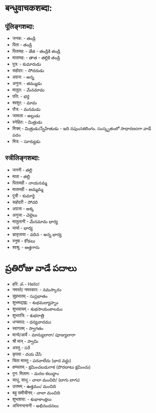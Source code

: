 # बन्धुवाचकशब्दा:
## पूंलिङ्गशब्दा: 
* जनक: - తండ్రి 
* पिता - తండ్రి 
* पितामह: -  జేజి - తండ్రికి తండ్రి 
* मातामह: - తాత - తల్లికి తండ్రి 
* पुत्र: - కుమారుడు 
* सहोदर: - సోదరుడు 
* अग्रज: - అన్న 
* अनुज: - తమ్ముడు 
* मातुल: - మేనమామ 
* पति: - భర్త
* श्वशुर: - మామ 
* पौत्र: - మనమడు
* जामाता - అల్లుడు
* स्नेहित: - మిత్రుడు 
* मित्रम् - మిత్రుడు/స్నేహితుడు - ఇది నపుంసకలింగం. సంస్కృతంలో  సాధారణoగా వాడే పదం 
* मित्र: - సూర్యుడు

## स्त्रीलिङ्गशब्दा: 
* जननी - తల్లి 
* माता - తల్లి 
* पितामही - నాయనమ్మ 
* मातामही - అమ్మమ్మ 
* पुत्री - కుమార్తె 
* सहोदरी - సోదరి 
* अग्रजा - అక్క 
* अनुजा - చెల్లెలు 
* मातुलानी - మేనమామ భార్య 
* भार्या - భార్య 
* भ्रातृजाया - వదిన  - అన్న భార్య 
* स्नुषा - కోడలు 
* श्वश्रू: - అత్తగారు 

# ప్రతిరోజు వాడే పదాలు 

* हरि: ॐ - Hello!
* नमस्ते/ नमस्कार: - నమస్కారం 
* सुप्रभातम् - సుప్రభాతం 
* शुभमद्याह्न: - శుభమద్యాహ్నం 
* शुभसायम्  - శుభసాయంకాలము 
* शुभरात्रि: - శుభరాత్రి 
* धन्यवाद: - ధన్యవాదము 
* स्वागतम् - స్వాగతం 
* मान्ये/आर्ये - మాన్యులారా/ పూజ్యులారా 
* श्री मान्  - స్వామి 
* अस्तु - సరే 
* कृपया - దయ చేసి
* चिंता मास्तु - పరవాలేదు (భాద వద్దు)
* क्षम्यताम् - క్షమించబడుగాక (పొరబాటు క్షమించు)
* पुन: मिलाम: - మరల కలుద్దాం 
* साधु, साधु - చాలా మంచిది/ (బాగు బాగు)
* उत्तमम् - ఉత్తమం/ మంచిది 
* बहु समीचीनम् - చాలా మంచిది 
* शुभाशया: - శుభాకాంక్షలు 
* अभिनन्दनानी - అభినందనలు 
